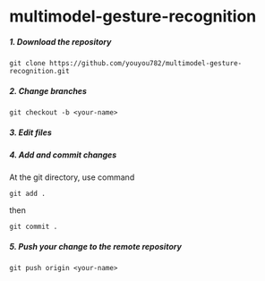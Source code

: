 # multimodel-gesture-recognition

##### 1. Download the repository 
```
git clone https://github.com/youyou782/multimodel-gesture-recognition.git
```

##### 2. Change branches
```
git checkout -b <your-name>
```
##### 3. Edit files

##### 4. Add and commit changes

At the git directory, use command 
```
git add .
```
then 
```
git commit .
```

##### 5. Push your change to the remote repository
```
git push origin <your-name>
```
